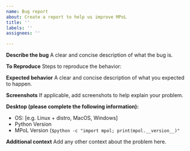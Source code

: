 ```yaml
---
name: Bug report
about: Create a report to help us improve MPoL
title: ''
labels: ''
assignees: ''

---
```


**Describe the bug**
A clear and concise description of what the bug is.

**To Reproduce**
Steps to reproduce the behavior:

**Expected behavior**
A clear and concise description of what you expected to happen.

**Screenshots**
If applicable, add screenshots to help explain your problem.

**Desktop (please complete the following information):**
 - OS: [e.g. Linux + distro, MacOS, Windows] 
 - Python Version 
 - MPoL Version (`$python -c "import mpol; print(mpol.__version__)"`

**Additional context**
Add any other context about the problem here.
